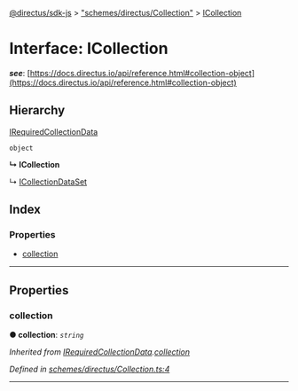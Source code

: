 [@directus/sdk-js](../README.md) > ["schemes/directus/Collection"](../modules/_schemes_directus_collection_.md) > [ICollection](../interfaces/_schemes_directus_collection_.icollection.md)

# Interface: ICollection

*__see__*: [https://docs.directus.io/api/reference.html#collection-object](https://docs.directus.io/api/reference.html#collection-object)

## Hierarchy

 [IRequiredCollectionData](_schemes_directus_collection_.irequiredcollectiondata.md)

 `object`

**↳ ICollection**

↳  [ICollectionDataSet](_schemes_response_collection_.icollectiondataset.md)

## Index

### Properties

* [collection](_schemes_directus_collection_.icollection.md#collection)

---

## Properties

<a id="collection"></a>

###  collection

**● collection**: *`string`*

*Inherited from [IRequiredCollectionData](_schemes_directus_collection_.irequiredcollectiondata.md).[collection](_schemes_directus_collection_.irequiredcollectiondata.md#collection)*

*Defined in [schemes/directus/Collection.ts:4](https://github.com/janbiasi/sdk-js/blob/a08c70e/src/schemes/directus/Collection.ts#L4)*

___

